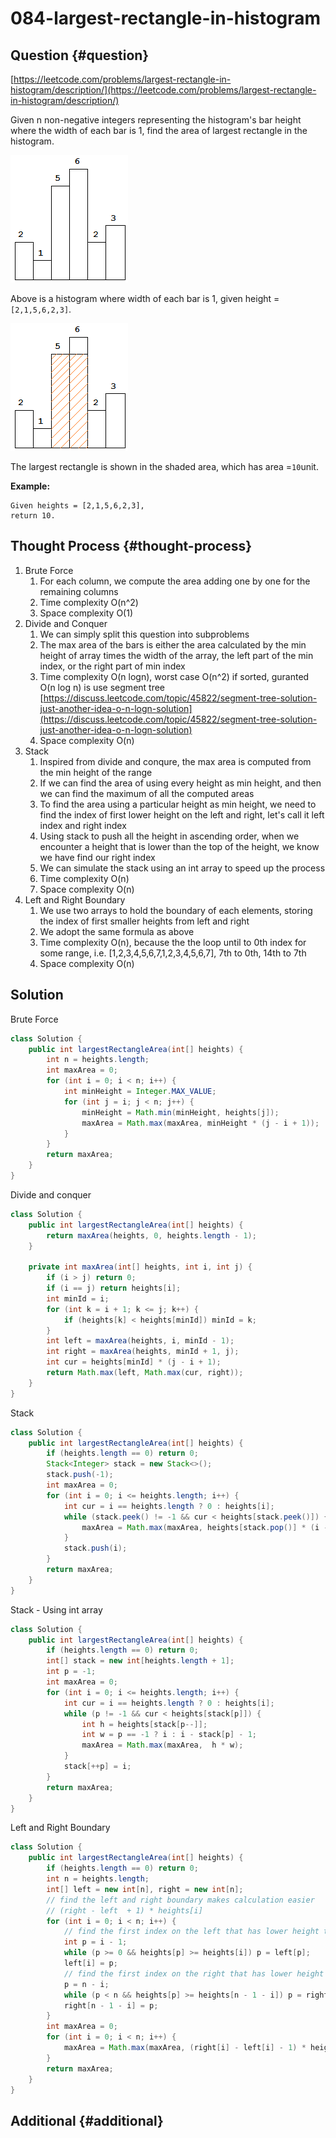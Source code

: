 # 084-largest-rectangle-in-histogram

## Question {#question}

[https://leetcode.com/problems/largest-rectangle-in-histogram/description/](https://leetcode.com/problems/largest-rectangle-in-histogram/description/)

Given n non-negative integers representing the histogram's bar height where the width of each bar is 1, find the area of largest rectangle in the histogram.

![](../../.gitbook/assets/084-1.png)

Above is a histogram where width of each bar is 1, given height =`[2,1,5,6,2,3]`.

![](../../.gitbook/assets/084-2.png)

The largest rectangle is shown in the shaded area, which has area =`10`unit.

**Example:**

```text
Given heights = [2,1,5,6,2,3],
return 10.
```

## Thought Process {#thought-process}

1. Brute Force
   1. For each column, we compute the area adding one by one for the remaining columns
   2. Time complexity O\(n^2\)
   3. Space complexity O\(1\)
2. Divide and Conquer
   1. We can simply split this question into subproblems
   2. The max area of the bars is either the area calculated by the min height of array times the width of the array, the left part of the min index, or the right part of min index
   3. Time complexity O\(n logn\), worst case O\(n^2\) if sorted, guranted O\(n log n\) is use segment tree [https://discuss.leetcode.com/topic/45822/segment-tree-solution-just-another-idea-o-n-logn-solution](https://discuss.leetcode.com/topic/45822/segment-tree-solution-just-another-idea-o-n-logn-solution)
   4. Space complexity O\(n\)
3. Stack
   1. Inspired from divide and conqure, the max area is computed from the min height of the range
   2. If we can find the area of using every height as min height, and then we can find the maximum of all the computed areas
   3. To find the area using a particular height as min height, we need to find the index of first lower height on the left and right, let's call it left index and right index
   4. Using stack to push all the height in ascending order, when we encounter a height that is lower than the top of the height, we know we have find our right index
   5. We can simulate the stack using an int array to speed up the process
   6. Time complexity O\(n\)
   7. Space complexity O\(n\)
4. Left and Right Boundary
   1. We use two arrays to hold the boundary of each elements, storing the index of first smaller heights from left and right
   2. We adopt the same formula as above
   3. Time complexity O\(n\), because the the loop until to 0th index for some range, i.e. \[1,2,3,4,5,6,7,1,2,3,4,5,6,7\], 7th to 0th, 14th to 7th
   4. Space complexity O\(n\)

## Solution

Brute Force

```java
class Solution {
    public int largestRectangleArea(int[] heights) {
        int n = heights.length;
        int maxArea = 0;
        for (int i = 0; i < n; i++) {
            int minHeight = Integer.MAX_VALUE;
            for (int j = i; j < n; j++) {
                minHeight = Math.min(minHeight, heights[j]);
                maxArea = Math.max(maxArea, minHeight * (j - i + 1));
            }
        }
        return maxArea;
    }
}
```

Divide and conquer

```java
class Solution {
    public int largestRectangleArea(int[] heights) {
        return maxArea(heights, 0, heights.length - 1);
    }

    private int maxArea(int[] heights, int i, int j) {
        if (i > j) return 0;
        if (i == j) return heights[i];
        int minId = i;
        for (int k = i + 1; k <= j; k++) {
            if (heights[k] < heights[minId]) minId = k;
        }
        int left = maxArea(heights, i, minId - 1);
        int right = maxArea(heights, minId + 1, j);
        int cur = heights[minId] * (j - i + 1);
        return Math.max(left, Math.max(cur, right));
    }
}
```

Stack

```java
class Solution {
    public int largestRectangleArea(int[] heights) {
        if (heights.length == 0) return 0;
        Stack<Integer> stack = new Stack<>();
        stack.push(-1);
        int maxArea = 0;
        for (int i = 0; i <= heights.length; i++) {
            int cur = i == heights.length ? 0 : heights[i];
            while (stack.peek() != -1 && cur < heights[stack.peek()]) {
                maxArea = Math.max(maxArea, heights[stack.pop()] * (i - stack.peek() - 1));
            }
            stack.push(i);
        }
        return maxArea;
    }
}
```

Stack - Using int array

```java
class Solution {
    public int largestRectangleArea(int[] heights) {
        if (heights.length == 0) return 0;
        int[] stack = new int[heights.length + 1];
        int p = -1;
        int maxArea = 0;
        for (int i = 0; i <= heights.length; i++) {
            int cur = i == heights.length ? 0 : heights[i];
            while (p != -1 && cur < heights[stack[p]]) {
                int h = heights[stack[p--]];
                int w = p == -1 ? i : i - stack[p] - 1;
                maxArea = Math.max(maxArea,  h * w);
            }
            stack[++p] = i;
        }
        return maxArea;
    }
}
```

Left and Right Boundary

```java
class Solution {
    public int largestRectangleArea(int[] heights) {
        if (heights.length == 0) return 0;
        int n = heights.length;
        int[] left = new int[n], right = new int[n];
        // find the left and right boundary makes calculation easier
        // (right - left  + 1) * heights[i]
        for (int i = 0; i < n; i++) {
            // find the first index on the left that has lower height than current
            int p = i - 1;
            while (p >= 0 && heights[p] >= heights[i]) p = left[p];
            left[i] = p;
            // find the first index on the right that has lower height than current
            p = n - i;
            while (p < n && heights[p] >= heights[n - 1 - i]) p = right[p];
            right[n - 1 - i] = p;
        }
        int maxArea = 0;
        for (int i = 0; i < n; i++) {
            maxArea = Math.max(maxArea, (right[i] - left[i] - 1) * heights[i]);
        }
        return maxArea;
    }
}
```

## Additional {#additional}

